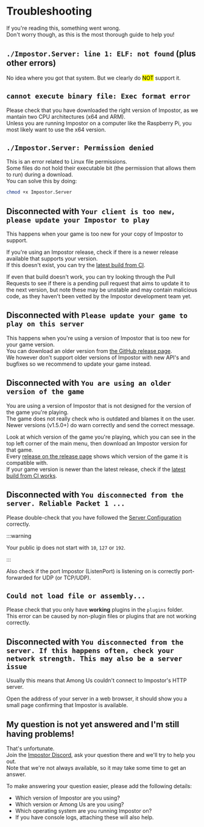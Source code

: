 # Troubleshooting

If you're reading this, something went wrong.\
Don't worry though, as this is the most thorough guide to help you!

## `./Impostor.Server: line 1: ELF: not found` (plus other errors)

No idea where you got that system. But we clearly do <mark>NOT</mark> support it.

## `cannot execute binary file: Exec format error`

Please check that you have downloaded the right version of Impostor, as we mantain two CPU architectures (x64 and ARM).\
Unless you are running Impostor on a computer like the Raspberry Pi, you most likely want to use the x64 version.

## `./Impostor.Server: Permission denied`

This is an error related to Linux file permissions.\
Some files do not hold their executable bit (the permission that allows them to run) during a download.\
You can solve this by doing: 

```bash
chmod +x Impostor.Server
```

## Disconnected with `Your client is too new, please update your Impostor to play`

This happens when your game is too new for your copy of Impostor to support.

If you're using an Impostor release, check if there is a newer release available that supports your version.\
If this doesn't exist, you can try the [latest build from CI](https://nightly.link/Impostor/Impostor/workflows/ci/master).

If even that build doesn't work, you can try looking through the Pull Requests to see if there is a pending pull request that aims to update it to the next version, but note these may be unstable and may contain malicious code, as they haven't been vetted by the Impostor development team yet.

## Disconnected with `Please update your game to play on this server`

This happens when you're using a version of Impostor that is too new for your game version.\
You can download an older version from [the GitHub release page](https://github.com/Impostor/Impostor/releases).\
We however don't support older versions of Impostor with new API's and bugfixes so we recommend to update your game instead.

## Disconnected with `You are using an older version of the game`

You are using a version of Impostor that is not designed for the version of the game you're playing.\
The game does not really check who is outdated and blames it on the user.\
Newer versions (v1.5.0+) do warn correctly and send the correct message.

Look at which version of the game you're playing, which you can see in the top left corner of the main menu, then download an Impostor version for that game.\
Every [release on the release page](https://github.com/Impostor/Impostor/releases) shows which version of the game it is compatible with.\
If your game version is newer than the latest release, check if the [latest build from CI works](https://nightly.link/Impostor/Impostor/workflows/ci/master).

## Disconnected with `You disconnected from the server. Reliable Packet 1 ...`

Please double-check that you have followed the [Server Configuration](ServerConfiguration) correctly.

:::warning

Your public ip does not start with `10`, `127` or `192`.

:::

Also check if the port Impostor (ListenPort) is listening on is correctly port-forwarded for UDP (or TCP/UDP).

## `Could not load file or assembly...`

Please check that you only have **working** plugins in the `plugins` folder.\
This error can be caused by non-plugin files or plugins that are not working correctly.

## Disconnected with `You disconnected from the server. If this happens often, check your network strength. This may also be a server issue`

Usually this means that Among Us couldn't connect to Impostor's HTTP server.

Open the address of your server in a web browser, it should show you a small page confirming that Impostor is available.

## My question is not yet answered and I'm still having problems!

That's unfortunate.\
Join the [Impostor Discord](https://discord.gg/Mk3w6Tb), ask your question there and we'll try to help you out.\
Note that we're not always available, so it may take some time to get an answer.

To make answering your question easier, please add the following details:

- Which version of Impostor are you using?
- Which version or Among Us are you using?
- Which operating system are you running Impostor on?
- If you have console logs, attaching these will also help.